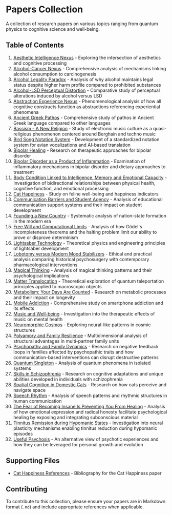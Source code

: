 # Papers Collection

A collection of research papers on various topics ranging from quantum physics to cognitive science and well-being.

## Table of Contents

1. [Aesthetic Intelligence Nexus](aesthetic_intelligence_nexus.md) - Exploring the intersection of aesthetics and cognitive processing
2. [Alcohol-Cancer Nexus](alcohol_cancer_connection.md) - Comprehensive analysis of mechanisms linking alcohol consumption to carcinogenesis
3. [Alcohol Legality Paradox](alcohol_legality_paradox.md) - Analysis of why alcohol maintains legal status despite higher harm profile compared to prohibited substances
4. [Alcohol-LSD Perceptual Distortion](alcohol_lsd_perceptual_distortion.md) - Comparative study of perceptual alterations induced by alcohol versus LSD
5. [Abstraction Experience Nexus](abstraction_experience_nexus.md) - Phenomenological analysis of how all cognitive constructs function as abstractions referencing experiential phenomena
6. [Ancient Greek Pathos](ancient_greek_pathos.md) - Comprehensive study of pathos in Ancient Greek language compared to other languages
7. [Bassism - A New Religion](bassism_new_religion.md) - Study of electronic music culture as a quasi-religious phenomenon centered around Berghain and techno music
8. [Bird Song Notation System](bird_song_notation_system.md) - Development of a standardized notation system for avian vocalizations and AI-based translation
9. [Bipolar Healing](bipolar_healing.md) - Research on therapeutic approaches for bipolar disorder
10. [Bipolar Disorder as a Product of Inflammation](bipolar_inflammation_diet.md) - Examination of inflammatory mechanisms in bipolar disorder and dietary approaches to treatment
11. [Body Condition Linked to Intelligence, Memory and Emotional Capacity](body_condition_intelligence_memory_emotion.md) - Investigation of bidirectional relationships between physical health, cognitive function, and emotional processing
12. [Cat Happiness](cat_happiness.md) - Study on feline well-being and happiness indicators
13. [Communication Barriers and Student Agency](communication_barriers_education.md) - Analysis of educational communication support systems and their impact on student development
14. [Founding a New Country](founding_new_country.md) - Systematic analysis of nation-state formation in the modern era
15. [Free Will and Computational Limits](free_will_computational_limits.md) - Analysis of how Gödel's incompleteness theorems and the halting problem limit our ability to prove or disprove determinism
16. [Lightsaber Technology](lightsaber_technology.md) - Theoretical physics and engineering principles of lightsaber development
17. [Lobotomy versus Modern Mood Stabilizers](lobotomy_vs_mood_stabilizers.md) - Ethical and practical analysis comparing historical psychosurgery with contemporary pharmacological interventions
18. [Magical Thinking](magical_thinking.md) - Analysis of magical thinking patterns and their psychological implications
19. [Matter Translocation](matter_translocation.md) - Theoretical exploration of quantum teleportation principles applied to macroscopic objects
20. [Metabolism: Your Days Are Counted](metabolism-your_days_are_counted.md) - Research on metabolic processes and their impact on longevity
21. [Mobile Addiction](mobile_addiction.md) - Comprehensive study on smartphone addiction and its effects
22. [Music and Well-being](music_well_being.md) - Investigation into the therapeutic effects of music on mental health
23. [Neuromorphic Cosmos](neuromorphic_cosmos.md) - Exploring neural-like patterns in cosmic structures
24. [Polyamory and Family Resilience](polyamory_family_resilience.md) - Multidimensional analysis of structural advantages in multi-partner family units
25. [Psychopathy and Family Dynamics](psychopathy_family_dynamics.md) - Research on negative feedback loops in families affected by psychopathic traits and how communication-based interventions can disrupt destructive patterns
26. [Quantum Singleton](quantum_singleton.md) - Analysis of quantum phenomena in isolated systems
27. [Skills in Schizophrenia](skills_schizophrenia.md) - Research on cognitive adaptations and unique abilities developed in individuals with schizophrenia
28. [Spatial Cognition in Domestic Cats](spatial_cognition-domestic_cats.md) - Research on how cats perceive and navigate space
29. [Speech Rhythm](speech_rhythm.md) - Analysis of speech patterns and rhythmic structures in human communication
30. [The Fear of Becoming Insane Is Preventing You From Healing](fear_insanity_healing.md) - Analysis of how emotional expression and radical honesty facilitate psychological healing by exposing and integrating subconscious material
31. [Tinnitus Remission during Hypomanic States](tinnitus_remission_in_hypomania.md) - Investigation into neural plasticity mechanisms enabling tinnitus reduction during hypomanic episodes
32. [Useful Psychosis](useful_psychosis.md) - An alternative view of psychotic experiences and how they can be leveraged for personal growth and evolution

## Supporting Files

- [Cat Happiness References](cat_happiness-references.bib) - Bibliography for the Cat Happiness paper

## Contributing

To contribute to this collection, please ensure your papers are in Markdown format (`.md`) and include appropriate references when applicable.
